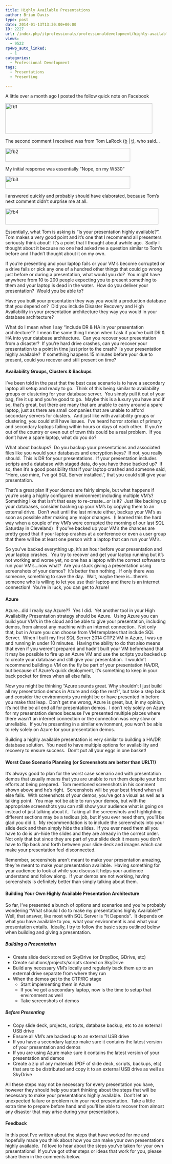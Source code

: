 ```yaml
---
title: Highly Available Presentations
author: Brian Davis
type: post
date: 2014-01-13T13:30:00+00:00
ID: 2227
url: /index.php/itprofessionals/professionaldevelopment/highly-available-presentations/
views:
  - 9522
rp4wp_auto_linked:
  - 1
categories:
  - Professional Development
tags:
  - Presentations
  - Presenting

---
```

A little over a month ago I posted the follow quick note on Facebook

[<img class="alignnone size-full wp-image-2228" alt="fb1" src="/wp-content/uploads/2014/01/fb1.png" width="459" height="95" />][1]

The second comment I received was from Tom LaRock ([b][2] | [t][3]), who said…

[<img class="alignnone  wp-image-2229" alt="fb2" src="/wp-content/uploads/2014/01/fb2.png" width="390" height="42" />][4]

My initial response was essentially “Nope, on my W530”

[<img class="alignnone  wp-image-2230" alt="fb3" src="/wp-content/uploads/2014/01/fb3.png" width="390" height="39" />][5]

I answered quickly and probably should have elaborated, because Tom’s next comment didn’t surprise me at all.

[<img class="alignnone size-full wp-image-2231" alt="fb4" src="/wp-content/uploads/2014/01/fb4.png" width="478" height="50" />][6]

Essentially, what Tom is asking is “Is your presentation highly available?”.  Tom makes a very good point and it’s one that I recommend all presenters seriously think about!  It’s a point that I thought about awhile ago.  Sadly I thought about it because no one had asked me a question similar to Tom’s before and I hadn’t thought about it on my own.

If you’re presenting and your laptop fails or your VM’s become corrupted or a drive fails or pick any one of a hundred other things that could go wrong just before or during a presentation, what would you do?  You might have anywhere from 10 to 200 people expecting you to present something to them and your laptop is dead in the water.  How do you deliver your presentation?  Would you be able to?

Have you built your presentation they way you would a production database that you depend on?  Did you include Disaster Recovery and High Availability in your presentation architecture they way you would in your database architecture?

What do I mean when I say “include DR & HA in your presentation architecture”?  I mean the same thing I mean when I ask if you’ve built DR & HA into your database architecture.  Can you recover your presentation from a disaster?  If you’re hard drive crashes, can you recover your presentation to a point in time just prior to the crash?  Is your presentation highly available?  If something happens 15 minutes before your due to present, could you recover and still present on time?

#### Availability Groups, Clusters & Backups

I’ve been told in the past that the best case scenario is to have a secondary laptop all setup and ready to go.  Think of this being similar to availability groups or clustering for your database server.  You simply pull it out of your bag, fire it up and you’re good to go.  Maybe this is a luxury you have and if so, that’s great, but there are many that are unable to carry around a spare laptop, just as there are small companies that are unable to afford secondary servers for clusters.  And just like with availability groups or clustering, you could still have issues.  I’ve heard horror stories of primary and secondary laptops failing within hours or days of each other.  If you’re out of the country or even out of town this could be a real problem.  If you don’t have a spare laptop, what do you do?

What about backups?  Do you backup your presentations and associated files like you would your databases and encryption keys?  If not, you really should.  This is DR for your presentations.  If your presentation includes scripts and a database with staged data, do you have those backed up?  If so, then it’s a good possibility that if your laptop crashed and someone said, “Here, use mine, I’ve got SQL Server installed.”, that you could still give your presentation.

That’s a great plan if your demos are fairly simple, but what happens if you’re using a highly configured environment including multiple VM’s?  Something like that isn’t that easy to re-create…or is it?  Just like backing up your databases, consider backing up your VM’s by copying them to an external drive.  Don’t wait until the last minute either, backup your VM’s as soon as possible after making any major changes.  (I learned this the hard way when a couple of my VM’s were corrupted the morning of our last SQL Saturday in Cleveland)  If you’ve backed up your VM’s the chances are pretty good that if your laptop crashes at a conference or even a user group that there will be at least one person with a laptop that can run your VM’s.

So you’ve backed everything up, it’s an hour before your presentation and your laptop crashes.  You try to recover and get your laptop running but it’s not working and worse yet, no one has a laptop with the correct software to run your VM’s…now what?  Are you stuck giving a presentation using screenshots of your demos?  It’s better than nothing.  If only there was someone, something to save the day.  Wait, maybe there is…there’s someone who is willing to let you use their laptop and there is an internet connection!  You’re in luck, you can get to Azure!

#### Azure

Azure…did I really say Azure??  Yes I did.  Yet another tool in your High Availability Presentation strategy should be Azure.  Using Azure you can build your VM’s in the cloud and be able to give your presentation, including demos, from almost any machine with an internet connection.  Not only that, but in Azure you can choose from VM templates that include SQL Server.  When I built my first SQL Server 2014 CTP2 VM in Azure, I was up and running in under 10 minutes.  Having the ability to do that also means that even if you weren’t prepared and hadn’t built your VM beforehand that it may be possible to fire up an Azure VM and use the scripts you backed up to create your database and still give your presentation.  I wouldn’t recommend building a VM on the fly be part of your presentation HA/DR, but because of Azure’s quick deployment, it’s something to keep in your back pocket for times when all else fails.

Now you might be thinking “Azure sounds great. Why shouldn’t I just build all my presentation demos in Azure and skip the rest?”, but take a step back and consider the environments you might be or have presented in before you make that leap.  Don’t get me wrong, Azure is great, but, in my opinion, it’s not the be all end all for presentation demos.  I don’t rely solely on Azure for my presentation demos because I’ve presented multiple places where there wasn’t an internet connection or the connection was very slow or unreliable.  If you’re presenting in a similar environment, you won’t be able to rely solely on Azure for your presentation demos.

Building a highly available presentation is very similar to building a HA/DR database solution.  You need to have multiple options for availability and recovery to ensure success.  Don’t put all your eggs in one basket!

#### Worst Case Scenario Planning (or Screenshots are better than URLT!)

It’s always good to plan for the worst case scenario and with presentation demos that usually means that you are unable to run them despite your best efforts at being prepared.  Tom mentioned screenshots in his comment shown above and he’s right.  Screenshots will be your best friend when all else fails.  With screenshots of your demos, you’ve got a visual as well as a talking point.  You may not be able to run your demos, but with the appropriate screenshots you can still show your audience what is going on instead of just talking about it.  Taking all the screenshots and highlighting different sections may be a tedious job, but if you ever need them, you’ll be glad you did it.  My recommendation is to include the screenshots into your slide deck and then simply hide the slides.  If you ever need them all you have to do is un-hide the slides and they are already in the correct order.  Not only that but since they are part of your slide deck it means you don’t have to flip back and forth between your slide deck and images which can make your presentation feel disconnected.

Remember, screenshots aren’t meant to make your presentation amazing, they’re meant to make your presentation available.  Having something for your audience to look at while you discuss it helps your audience understand and follow along.  If your demos are not working, having screenshots is definitely better than simply talking about them.

#### Building Your Own Highly Available Presentation Architecture

So far, I’ve presented a bunch of options and scenarios and you’re probably wondering “What should I do to make my presentations highly Available?”  Well, that answer, like most with SQL Server is “It Depends”.  It depends on what you have available to you, what your environment is and what your presentation entails.  Ideally, I try to follow the basic steps outlined below when building and giving a presentation.

##### Building a Presentation

  * Create slide deck stored on SkyDrive (or DropBox, GDrive, etc)
  * Create solutions/projects/scripts stored on SkyDrive
  * Build any necessary VM’s locally and regularly back them up to an external drive separate from where they run
  * When the demos get to the CTP/RC stage 
      * Start implementing them in Azure
      * If you’ve got a secondary laptop, now is the time to setup that environment as well
      * Take screenshots of demos

##### Before Presenting

  * Copy slide deck, projects, scripts, database backup, etc to an external USB drive
  * Ensure all VM’s are backed up to an external USB drive
  * If you have a secondary laptop make sure it contains the latest version of your presentation and demos
  * If you are using Azure make sure it contains the latest version of your presentation and demos
  * Create a zip of any materials (PDF of slide deck, scripts, backups, etc) that are to be distributed and copy it to an external USB drive as well as SkyDrive

All these steps may not be necessary for every presentation you have, however they should help you start thinking about the steps that will be necessary to make your presentations highly available.  Don’t let an unexpected failure or problem ruin your next presentation.  Take a little extra time to prepare before hand and you’ll be able to recover from almost any disaster that may arise during your presentations.

#### Feedback

In this post I’ve written about the steps that have worked for me and hopefully made you think about how you can make your own presentations highly available.  I’d love to hear about the steps you’ve taken for your own presentations!  If you’ve got other steps or ideas that work for you, please share them in the comments below.

 [1]: /wp-content/uploads/2014/01/fb1.png
 [2]: http://thomaslarock.com/
 [3]: http://twitter.com/SQLRockstar
 [4]: /wp-content/uploads/2014/01/fb2.png
 [5]: /wp-content/uploads/2014/01/fb3.png
 [6]: /wp-content/uploads/2014/01/fb4.png